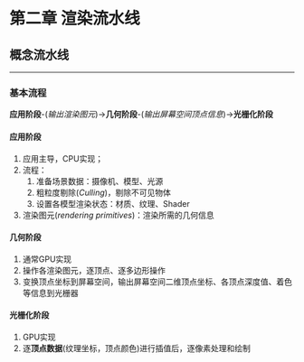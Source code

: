 # 第二章 渲染流水线
## 概念流水线
---
### 基本流程
**应用阶段**-(*输出渲染图元*)->**几何阶段**-(*输出屏幕空间顶点信息*)->**光栅化阶段**

#### 应用阶段
1. 应用主导，CPU实现；
2. 流程：
   1. 准备场景数据：摄像机、模型、光源
   2. 粗粒度剔除(*Culling*)，剔除不可见物体
   3. 设置各模型渲染状态：材质、纹理、Shader
3. 渲染图元(*rendering primitives*)：渲染所需的几何信息
#### 几何阶段
1. 通常GPU实现
2. 操作各渲染图元，逐顶点、逐多边形操作
3. 变换顶点坐标到屏幕空间，输出屏幕空间二维顶点坐标、各顶点深度值、着色等信息到光栅器
#### 光栅化阶段
1. GPU实现
2. 逐**顶点数据**(纹理坐标，顶点颜色)进行插值后，逐像素处理和绘制
